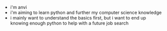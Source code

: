- i'm anvi 
- i'm aiming to learn python and further my computer science knowledge
- i mainly want to understand the basics first, but i want to end up knowing 
enough python to help with a future job search


<!---
anvimaya/anvimaya is a ✨ special ✨ repository because its `README.md` (this file) appears on your GitHub profile.
You can click the Preview link to take a look at your changes.
--->
